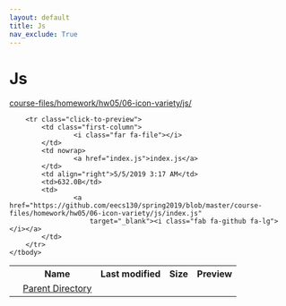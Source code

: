 ```yaml
---
layout: default
title: Js
nav_exclude: True
---
```


# Js

[course-files/homework/hw05/06-icon-variety/js/](.)

<table class="tbl-files">
    <tbody>
        <tr>
            <th valign="top"></th>
            <th>Name</th>
            <th>Last modified</th>
            <th>Size</th>
            <th>Preview</th>
        </tr>
        <tr>
            <td valign="top">
                <i class="fa fa-folder-open"></i>
            </td>
            <td><a href="../">Parent Directory</a></td>
            <td>&nbsp;</td>
            <td>&nbsp;</td>
            <td>&nbsp;</td>
        </tr>

        <tr class="click-to-preview">
            <td class="first-column">
                    <i class="far fa-file"></i>
            </td>
            <td nowrap>
                    <a href="index.js">index.js</a>
            </td>
            <td align="right">5/5/2019 3:17 AM</td>
            <td>632.0B</td>
            <td>
                    <a href="https://github.com/eecs130/spring2019/blob/master/course-files/homework/hw05/06-icon-variety/js/index.js"
                        target="_blank"><i class="fab fa-github fa-lg"></i></a>
            </td>
        </tr>
    </tbody>
</table>

